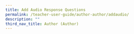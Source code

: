 ```yaml
---
title: Add Audio Response Questions
permalink: /teacher-user-guide/author-author/addaudio/
description: ""
third_nav_title: Author (Author)
---
```

